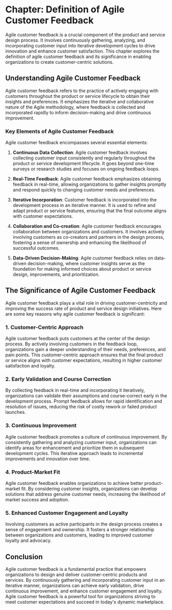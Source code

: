 Chapter: Definition of Agile Customer Feedback
==============================================

Agile customer feedback is a crucial component of the product and service design process. It involves continuously gathering, analyzing, and incorporating customer input into iterative development cycles to drive innovation and enhance customer satisfaction. This chapter explores the definition of agile customer feedback and its significance in enabling organizations to create customer-centric solutions.

**Understanding Agile Customer Feedback**
-----------------------------------------

Agile customer feedback refers to the practice of actively engaging with customers throughout the product or service lifecycle to obtain their insights and preferences. It emphasizes the iterative and collaborative nature of the Agile methodology, where feedback is collected and incorporated rapidly to inform decision-making and drive continuous improvement.

### **Key Elements of Agile Customer Feedback**

Agile customer feedback encompasses several essential elements:

1. **Continuous Data Collection**: Agile customer feedback involves collecting customer input consistently and regularly throughout the product or service development lifecycle. It goes beyond one-time surveys or research studies and focuses on ongoing feedback loops.

2. **Real-Time Feedback**: Agile customer feedback emphasizes obtaining feedback in real-time, allowing organizations to gather insights promptly and respond quickly to changing customer needs and preferences.

3. **Iterative Incorporation**: Customer feedback is incorporated into the development process in an iterative manner. It is used to refine and adapt product or service features, ensuring that the final outcome aligns with customer expectations.

4. **Collaboration and Co-creation**: Agile customer feedback encourages collaboration between organizations and customers. It involves actively involving customers as co-creators and partners in the design process, fostering a sense of ownership and enhancing the likelihood of successful outcomes.

5. **Data-Driven Decision-Making**: Agile customer feedback relies on data-driven decision-making, where customer insights serve as the foundation for making informed choices about product or service design, improvements, and prioritization.

**The Significance of Agile Customer Feedback**
-----------------------------------------------

Agile customer feedback plays a vital role in driving customer-centricity and improving the success rate of product and service design initiatives. Here are some key reasons why agile customer feedback is significant:

### **1. Customer-Centric Approach**

Agile customer feedback puts customers at the center of the design process. By actively involving customers in the feedback loop, organizations gain a deeper understanding of their needs, preferences, and pain points. This customer-centric approach ensures that the final product or service aligns with customer expectations, resulting in higher customer satisfaction and loyalty.

### **2. Early Validation and Course Correction**

By collecting feedback in real-time and incorporating it iteratively, organizations can validate their assumptions and course-correct early in the development process. Prompt feedback allows for rapid identification and resolution of issues, reducing the risk of costly rework or failed product launches.

### **3. Continuous Improvement**

Agile customer feedback promotes a culture of continuous improvement. By consistently gathering and analyzing customer input, organizations can identify areas for enhancement and prioritize them in subsequent development cycles. This iterative approach leads to incremental improvements and innovation over time.

### **4. Product-Market Fit**

Agile customer feedback enables organizations to achieve better product-market fit. By considering customer insights, organizations can develop solutions that address genuine customer needs, increasing the likelihood of market success and adoption.

### **5. Enhanced Customer Engagement and Loyalty**

Involving customers as active participants in the design process creates a sense of engagement and ownership. It fosters a stronger relationship between organizations and customers, leading to improved customer loyalty and advocacy.

**Conclusion**
--------------

Agile customer feedback is a fundamental practice that empowers organizations to design and deliver customer-centric products and services. By continuously gathering and incorporating customer input in an iterative manner, organizations can achieve early validation, drive continuous improvement, and enhance customer engagement and loyalty. Agile customer feedback is a powerful tool for organizations striving to meet customer expectations and succeed in today's dynamic marketplace.
